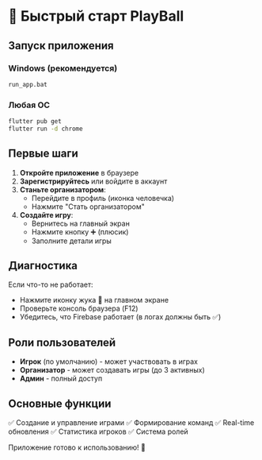 # 🚀 Быстрый старт PlayBall

## Запуск приложения

### Windows (рекомендуется)
```bash
run_app.bat
```

### Любая ОС
```bash
flutter pub get
flutter run -d chrome
```

## Первые шаги

1. **Откройте приложение** в браузере
2. **Зарегистрируйтесь** или войдите в аккаунт
3. **Станьте организатором**:
   - Перейдите в профиль (иконка человечка)
   - Нажмите "Стать организатором"
4. **Создайте игру**:
   - Вернитесь на главный экран
   - Нажмите кнопку ➕ (плюсик)
   - Заполните детали игры

## Диагностика

Если что-то не работает:
- Нажмите иконку жука 🐛 на главном экране
- Проверьте консоль браузера (F12)
- Убедитесь, что Firebase работает (в логах должны быть ✅)

## Роли пользователей

- **Игрок** (по умолчанию) - может участвовать в играх
- **Организатор** - может создавать игры (до 3 активных)
- **Админ** - полный доступ

## Основные функции

✅ Создание и управление играми
✅ Формирование команд
✅ Real-time обновления
✅ Статистика игроков
✅ Система ролей

Приложение готово к использованию! 🏐 